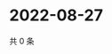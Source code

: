 # 2022-08-27

共 0 条

<!-- BEGIN WEIBO -->
<!-- 最后更新时间 Sat Aug 27 2022 14:19:18 GMT+0800 (China Standard Time) -->

<!-- END WEIBO -->
